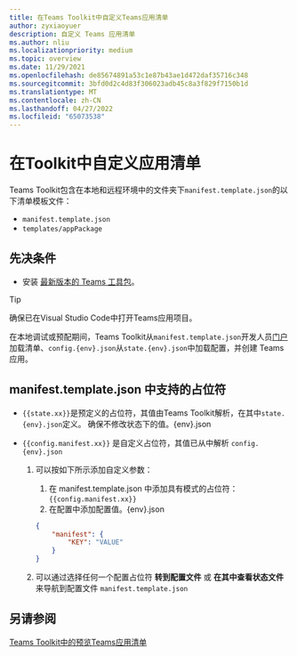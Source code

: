 ```yaml
---
title: 在Teams Toolkit中自定义Teams应用清单
author: zyxiaoyuer
description: 自定义 Teams 应用清单
ms.author: nliu
ms.localizationpriority: medium
ms.topic: overview
ms.date: 11/29/2021
ms.openlocfilehash: de85674891a53c1e87b43ae1d472daf35716c348
ms.sourcegitcommit: 3bfd0d2c4d83f306023adb45c8a3f829f7150b1d
ms.translationtype: MT
ms.contentlocale: zh-CN
ms.lasthandoff: 04/27/2022
ms.locfileid: "65073538"
---
```

# <a name="customize-app-manifest-in-toolkit"></a>在Toolkit中自定义应用清单

Teams Toolkit包含在本地和远程环境中的文件夹下`manifest.template.json`的以下清单模板文件：

* `manifest.template.json`
* `templates/appPackage`


## <a name="prerequisite"></a>先决条件

* 安装 [最新版本的 Teams 工具包](https://marketplace.visualstudio.com/items?itemName=TeamsDevApp.ms-teams-vscode-extension)。

> [!TIP]
> 确保已在Visual Studio Code中打开Teams应用项目。

在本地调试或预配期间，Teams Toolkit从`manifest.template.json`开发人员[门户](https://dev.teams.microsoft.com/apps)加载清单、`config.{env}.json`从`state.{env}.json`中加载配置，并创建 Teams 应用。


## <a name="placeholders-supported-in-manifesttemplatejson"></a>manifest.template.json 中支持的占位符

* `{{state.xx}}`是预定义的占位符，其值由Teams Toolkit解析，在其中`state.{env}.json`定义。 确保不修改状态下的值。{env}.json
* `{{config.manifest.xx}}` 是自定义占位符，其值已从中解析 `config.{env}.json`

  1. 可以按如下所示添加自定义参数：
      1. 在 manifest.template.json 中添加具有模式的占位符： `{{config.manifest.xx}}`
      2. 在配置中添加配置值。{env}.json

        ```json
        {
            "manifest": {
                "KEY": "VALUE"
            }
        }
        ```

   2. 可以通过选择任何一个配置占位符 **转到配置文件** 或 **在其中查看状态文件** 来导航到配置文件 `manifest.template.json`

## <a name="see-also"></a>另请参阅

[Teams Toolkit中的预览Teams应用清单](TeamsFx-manifest-preview.md)
